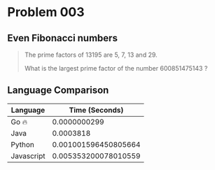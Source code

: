 # Problem 003

## Even Fibonacci numbers

>The prime factors of 13195 are 5, 7, 13 and 29.
>
>What is the largest prime factor of the number 600851475143 ?

## Language Comparison

| Language   | Time (Seconds)        |
| ---------- | --------------------- |
| Go 🔥      | 0.0000000299          |
| Java       | 0.0003818             |
| Python     | 0.001001596450805664  |
| Javascript | 0.005353200078010559  |
